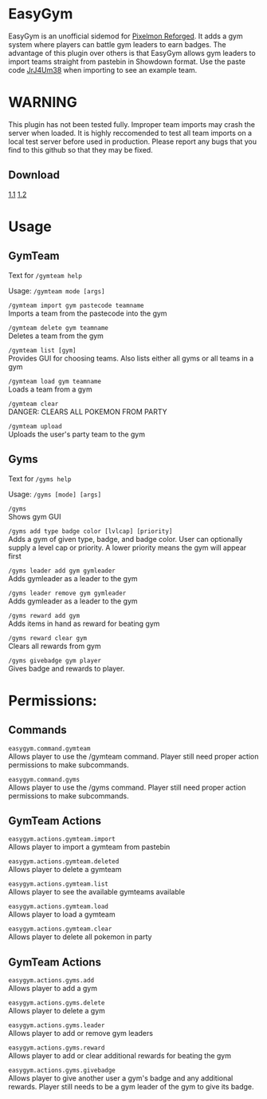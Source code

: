 # EasyGym  

EasyGym is an unofficial sidemod for [Pixelmon Reforged](https://reforged.gg). It adds a gym system where players can battle gym leaders to earn badges. The advantage of this plugin over others is that EasyGym allows gym leaders to import teams straight from pastebin in Showdown format. Use the paste code [JrJ4Um38](https://pastebin.com/JrJ4Um38) when importing to see an example team.

# WARNING

This plugin has not been tested fully. Improper team imports may crash the server when loaded. It is highly reccomended to test all team imports on a local test server before used in production. Please report any bugs that you find to this github so that they may be fixed.

## Download

[1.1](https://www.dropbox.com/s/4jy909hizw2typ8/easygym-1.1.jar?dl=0)
[1.2](https://www.dropbox.com/s/tsa7qpe23hc4siv/easygym-1.2.jar?dl=0)

# Usage

## GymTeam

Text for `/gymteam help`

Usage: `/gymteam mode [args]`

`/gymteam import gym pastecode teamname`  
Imports a team from the pastecode into the gym  

`/gymteam delete gym teamname`  
Deletes a team from the gym   

`/gymteam list [gym]`  
Provides GUI for choosing teams. Also lists either all gyms or all teams in a gym

`/gymteam load gym teamname`  
Loads a team from a gym  

`/gymteam clear`  
DANGER: CLEARS ALL POKEMON FROM PARTY  

`/gymteam upload`  
Uploads the user's party team to the gym


## Gyms

Text for `/gyms help`  

Usage: `/gyms [mode] [args]`  

`/gyms`  
Shows gym GUI  

`/gyms add type badge color [lvlcap] [priority]`  
Adds a gym of given type, badge, and badge color. User can optionally supply a level cap or priority. A lower priority means the gym will appear first  

`/gyms leader add gym gymleader`  
Adds gymleader as a leader to the gym  

`/gyms leader remove gym gymleader`  
Adds gymleader as a leader to the gym  

`/gyms reward add gym`  
Adds items in hand as reward for beating gym  

`/gyms reward clear gym`  
Clears all rewards from gym  

`/gyms givebadge gym player`  
Gives badge and rewards to player.  

# Permissions:

## Commands
`easygym.command.gymteam`  
Allows player to use the /gymteam command. Player still need proper action permissions to make subcommands.

`easygym.command.gyms`  
Allows player to use the /gyms command. Player still need proper action permissions to make subcommands.

## GymTeam Actions

`easygym.actions.gymteam.import`  
Allows player to import a gymteam from pastebin

`easygym.actions.gymteam.deleted`  
Allows player to delete a gymteam

`easygym.actions.gymteam.list`  
Allows player to see the available gymteams available

`easygym.actions.gymteam.load`  
Allows player to load a gymteam

`easygym.actions.gymteam.clear`  
Allows player to delete all pokemon in party

## GymTeam Actions

`easygym.actions.gyms.add`  
Allows player to add a gym

`easygym.actions.gyms.delete`  
Allows player to delete a gym

`easygym.actions.gyms.leader`  
Allows player to add or remove gym leaders

`easygym.actions.gyms.reward`  
Allows player to add or clear additional rewards for beating the gym

`easygym.actions.gyms.givebadge`  
Allows player to give another user a gym's badge and any additional rewards. Player still needs to be a gym leader of the gym to give its badge.